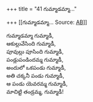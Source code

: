 +++
title = "41 గుమ్మాడమ్మా..."

+++
[[గుమ్మాడమ్మా...	Source: [AB](https://andhrabharati.com/strI_bAla/bAlabhASha/gummADammA.html)]]

గుమ్మాడమ్మా గుమ్మాడీ,  
ఆకుల్లువేసింది గుమ్మాడీ,  
పూవుల్లు పూసింది గుమ్మాడీ,  
పండ్లుపండిందమ్మ గుమ్మాడీ,  
అందులో ఒకపండు గుమ్మాడీ,  
అతి చక్కనీ పండు గుమ్మాడీ,  
ఆ పండు యెవరమ్మ గుమ్మాడీ,  
మాచిట్టి తండ్రమ్మ, గుమ్మాడీ!
